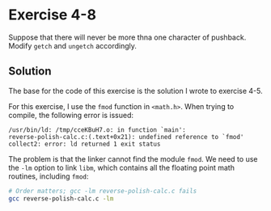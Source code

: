 # Exercise 4-8

Suppose that there will never be more thna one character of pushback. Modify `getch` and `ungetch` accordingly.

## Solution

The base for the code of this exercise is the solution I wrote to exercise 4-5.

For this exercise, I use the `fmod` function in `<math.h>`. When trying to compile, the following error is issued:

```
/usr/bin/ld: /tmp/cceKBuH7.o: in function `main':
reverse-polish-calc.c:(.text+0x21): undefined reference to `fmod'
collect2: error: ld returned 1 exit status
```

The problem is that the linker cannot find the module `fmod`. We need to use the `-lm` option to link `libm`, which
contains all the floating point math routines, including `fmod`:

```bash
# Order matters; gcc -lm reverse-polish-calc.c fails
gcc reverse-polish-calc.c -lm
```
